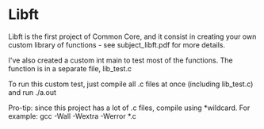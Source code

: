 # Libft
Libft is the first project of Common Core, and it consist in creating your own custom library of functions - see subject_libft.pdf for more details.

I've also created a custom int main to test most of the functions. The function is in a separate file, lib_test.c

To run this custom test, just compile all .c files at once (including lib_test.c) and run ./a.out

Pro-tip: since this project has a lot of .c files, compile using *wildcard. For example: gcc -Wall -Wextra -Werror *.c
